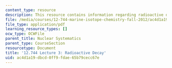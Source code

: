 ```yaml
---
content_type: resource
description: This resource contains information regarding radioactive decay.
file: /media/courses/12-744-marine-isotope-chemistry-fall-2012/ac4d1a19dbcd0ff9fdae65b79cecc67e_MIT12_744F12_Lec3.pdf
file_type: application/pdf
learning_resource_types: []
ocw_type: OCWFile
parent_title: Nuclear Systematics
parent_type: CourseSection
resourcetype: Document
title: '12.744 Lecture 3: Radioactive Decay'
uid: ac4d1a19-dbcd-0ff9-fdae-65b79cecc67e
---
```

